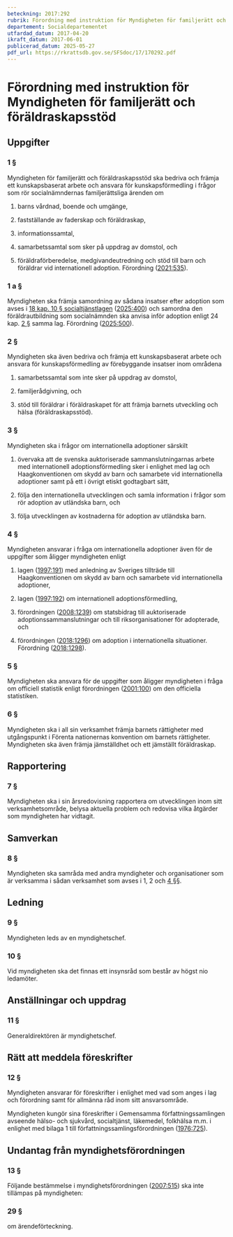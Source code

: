 ```yaml
---
beteckning: 2017:292
rubrik: Förordning med instruktion för Myndigheten för familjerätt och föräldraskapsstöd
departement: Socialdepartementet
utfardad_datum: 2017-04-20
ikraft_datum: 2017-06-01
publicerad_datum: 2025-05-27
pdf_url: https://rkrattsdb.gov.se/SFSdoc/17/170292.pdf
---
```


# Förordning med instruktion för Myndigheten för familjerätt och föräldraskapsstöd

## Uppgifter

### 1 §

Myndigheten för familjerätt och föräldraskapsstöd ska bedriva och främja ett kunskapsbaserat arbete och ansvara för kunskapsförmedling i frågor som rör socialnämndernas familjerättsliga ärenden om

1. barns vårdnad, boende och umgänge,

2. fastställande av faderskap och föräldraskap,

3. informationssamtal,

4. samarbetssamtal som sker på uppdrag av domstol, och

5. föräldraförberedelse, medgivandeutredning och stöd till barn och föräldrar vid internationell adoption. Förordning ([2021:535](https://selex.se/eli/sfs/2021/535)).

### 1 a §

Myndigheten ska främja samordning av sådana insatser efter adoption som avses i [18 kap. 10 § socialtjänstlagen](https://selex.se/eli/sfs/2001/453#kap18.10) ([2025:400](https://selex.se/eli/sfs/2025/400)) och samordna den föräldrautbildning som socialnämnden ska anvisa inför adoption enligt 24 kap. [2 §](#kap24.2) samma lag. Förordning ([2025:500](https://selex.se/eli/sfs/2025/500)).

### 2 §

Myndigheten ska även bedriva och främja ett kunskapsbaserat arbete och ansvara för kunskapsförmedling av förebyggande insatser inom områdena

1. samarbetssamtal som inte sker på uppdrag av domstol,

2. familjerådgivning, och

3. stöd till föräldrar i föräldraskapet för att främja barnets utveckling och hälsa (föräldraskapsstöd).

### 3 §

Myndigheten ska i frågor om internationella adoptioner särskilt

1. övervaka att de svenska auktoriserade sammanslutningarnas arbete med internationell adoptionsförmedling sker i enlighet med lag och Haagkonventionen om skydd av barn och samarbete vid internationella adoptioner samt på ett i övrigt etiskt godtagbart sätt,

2. följa den internationella utvecklingen och samla information i frågor som rör adoption av utländska barn, och

3. följa utvecklingen av kostnaderna för adoption av utländska barn.

### 4 §

Myndigheten ansvarar i fråga om internationella adoptioner även för de uppgifter som åligger myndigheten enligt

1. lagen ([1997:191](https://selex.se/eli/sfs/1997/191)) med anledning av Sveriges tillträde till Haagkonventionen om skydd av barn och samarbete vid internationella adoptioner,

2. lagen ([1997:192](https://selex.se/eli/sfs/1997/192)) om internationell adoptionsförmedling,

3. förordningen ([2008:1239](https://selex.se/eli/sfs/2008/1239)) om statsbidrag till auktoriserade adoptionssammanslutningar och till riksorganisationer för adopterade, och

4. förordningen ([2018:1296](https://selex.se/eli/sfs/2018/1296)) om adoption i internationella situationer. Förordning ([2018:1298](https://selex.se/eli/sfs/2018/1298)).

### 5 §

Myndigheten ska ansvara för de uppgifter som åligger myndigheten i fråga om officiell statistik enligt förordningen ([2001:100](https://selex.se/eli/sfs/2001/100)) om den officiella statistiken.

### 6 §

Myndigheten ska i all sin verksamhet främja barnets rättigheter med utgångspunkt i Förenta nationernas konvention om barnets rättigheter. Myndigheten ska även främja jämställdhet och ett jämställt föräldraskap.

## Rapportering

### 7 §

Myndigheten ska i sin årsredovisning rapportera om utvecklingen inom sitt verksamhetsområde, belysa aktuella problem och redovisa vilka åtgärder som myndigheten har vidtagit.

## Samverkan

### 8 §

Myndigheten ska samråda med andra myndigheter och organisationer som är verksamma i sådan verksamhet som avses i 1, 2 och [4 §](#4)§.

## Ledning

### 9 §

Myndigheten leds av en myndighetschef.

### 10 §

Vid myndigheten ska det finnas ett insynsråd som består av högst nio ledamöter.

## Anställningar och uppdrag

### 11 §

Generaldirektören är myndighetschef.

## Rätt att meddela föreskrifter

### 12 §

Myndigheten ansvarar för föreskrifter i enlighet med vad som anges i lag och förordning samt för allmänna råd inom sitt ansvarsområde.

Myndigheten kungör sina föreskrifter i Gemensamma författningssamlingen avseende hälso- och sjukvård, socialtjänst, läkemedel, folkhälsa m.m. i enlighet med bilaga 1 till författningssamlingsförordningen ([1976:725](https://selex.se/eli/sfs/1976/725)).

## Undantag från myndighetsförordningen

### 13 §

Följande bestämmelse i myndighetsförordningen ([2007:515](https://selex.se/eli/sfs/2007/515)) ska inte tillämpas på myndigheten:

### 29 §

om ärendeförteckning.